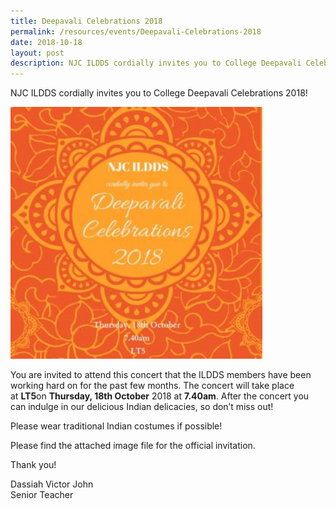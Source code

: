 ```yaml
---
title: Deepavali Celebrations 2018
permalink: /resources/events/Deepavali-Celebrations-2018
date: 2018-10-18
layout: post
description: NJC ILDDS cordially invites you to College Deepavali Celebrations 2018!
---
```

NJC ILDDS cordially invites you to College Deepavali Celebrations 2018!

<img src="/images/events1.png" 
     style="width:80%">
		 
You are invited to attend this concert that the ILDDS members have been working hard on for the past few months. The concert will take place at **LT5**on **Thursday, 18th October** 2018 at **7.40am**. After the concert you can indulge in our delicious Indian delicacies, so don’t miss out!

Please wear traditional Indian costumes if possible!

Please find the attached image file for the official invitation.

Thank you!

Dassiah Victor John  
Senior Teacher
